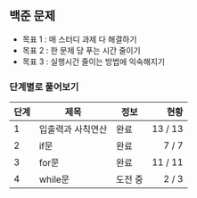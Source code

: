 ## 백준 문제

* 목표 1 : 매 스터디 과제 다 해결하기
* 목표 2 : 한 문제 당 푸는 시간 줄이기
* 목표 3 : 실행시간 줄이는 방법에 익숙해지기



### 단계별로 풀어보기

| 단계 | 제목              | 정보    |    현황 |
| ---- | ----------------- | ------- | ------: |
| 1    | 입출력과 사칙연산 | 완료    | 13 / 13 |
| 2    | if문              | 완료    |   7 / 7 |
| 3    | for문             | 완료    | 11 / 11 |
| 4    | while문           | 도전 중 |   2 / 3 |

